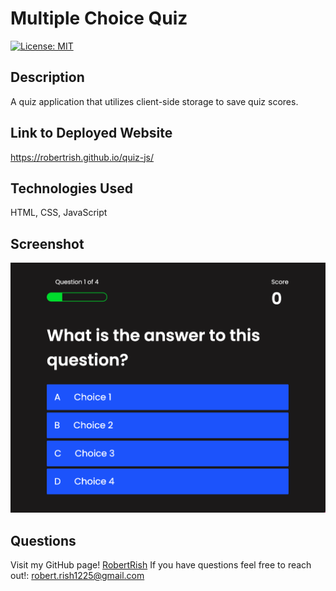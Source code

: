 
# Multiple Choice Quiz
[![License: MIT](https://img.shields.io/badge/License-MIT-yellow.svg)](https://opensource.org/licenses/MIT)

## Description
A quiz application that utilizes client-side storage to save quiz scores.  

## Link to Deployed Website
https://robertrish.github.io/quiz-js/

## Technologies Used
HTML, CSS, JavaScript
      
## Screenshot
![screenshot of quiz app](screenshot2.png)

## Questions
Visit my GitHub page! [RobertRish](https://github.com/RobertRish)
If you have questions feel free to reach out!: robert.rish1225@gmail.com